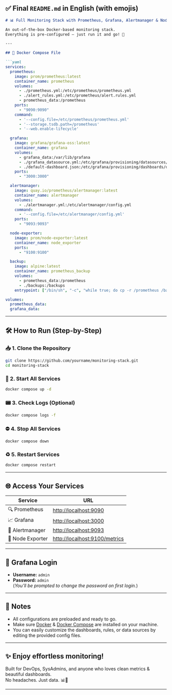 
## ✅ Final `README.md` in English (with emojis)

```markdown
# 📊 Full Monitoring Stack with Prometheus, Grafana, Alertmanager & Node Exporter

An out-of-the-box Docker-based monitoring stack.  
Everything is pre-configured — just run it and go! 🚀

---

## 🧾 Docker Compose File

```yaml
services:
  prometheus:
    image: prom/prometheus:latest
    container_name: prometheus
    volumes:
      - ./prometheus.yml:/etc/prometheus/prometheus.yml
      - ./alert_rules.yml:/etc/prometheus/alert.rules.yml
      - prometheus_data:/prometheus
    ports:
      - "9090:9090"
    command:
      - '--config.file=/etc/prometheus/prometheus.yml'
      - '--storage.tsdb.path=/prometheus'
      - '--web.enable-lifecycle'

  grafana:
    image: grafana/grafana-oss:latest
    container_name: grafana
    volumes:
      - grafana_data:/var/lib/grafana
      - ./grafana_datasource.yml:/etc/grafana/provisioning/datasources/datasource.yml
      - ./default-dashboard.json:/etc/grafana/provisioning/dashboards/default-dashboard.json
    ports:
      - "3000:3000"

  alertmanager:
    image: quay.io/prometheus/alertmanager:latest
    container_name: alertmanager
    volumes:
      - ./alertmanager.yml:/etc/alertmanager/config.yml
    command:
      - '--config.file=/etc/alertmanager/config.yml'
    ports:
      - "9093:9093"

  node-exporter:
    image: prom/node-exporter:latest
    container_name: node_exporter
    ports:
      - "9100:9100"

  backup:
    image: alpine:latest
    container_name: prometheus_backup
    volumes:
      - prometheus_data:/prometheus
      - ./backups:/backups
    entrypoint: ["/bin/sh", "-c", "while true; do cp -r /prometheus /backups/$(date +%Y%m%d_%H%M%S); sleep 86400; done"]

volumes:
  prometheus_data:
  grafana_data:
```

---

## 🛠️ How to Run (Step-by-Step)

### 📥 1. Clone the Repository
```bash
git clone https://github.com/yourname/monitoring-stack.git
cd monitoring-stack
```

### 🚀 2. Start All Services
```bash
docker compose up -d
```

### 📟 3. Check Logs (Optional)
```bash
docker compose logs -f
```

### ⛔ 4. Stop All Services
```bash
docker compose down
```

### ♻️ 5. Restart Services
```bash
docker compose restart
```

---

## 🌐 Access Your Services

| Service        | URL                                |
|----------------|-------------------------------------|
| 🔍 Prometheus   | [http://localhost:9090](http://localhost:9090) |
| 📈 Grafana      | [http://localhost:3000](http://localhost:3000) |
| 🚨 Alertmanager | [http://localhost:9093](http://localhost:9093) |
| 🧠 Node Exporter| [http://localhost:9100/metrics](http://localhost:9100/metrics) |

---

## 🔐 Grafana Login

- **Username:** `admin`  
- **Password:** `admin`  
(*You’ll be prompted to change the password on first login.*)

---

## 🧠 Notes

- All configurations are preloaded and ready to go.
- Make sure [Docker](https://www.docker.com/) & [Docker Compose](https://docs.docker.com/compose/) are installed on your machine.
- You can easily customize the dashboards, rules, or data sources by editing the provided config files.

---

## ✨ Enjoy effortless monitoring!

Built for DevOps, SysAdmins, and anyone who loves clean metrics & beautiful dashboards.  
No headaches. Just data. 📊💚

---
